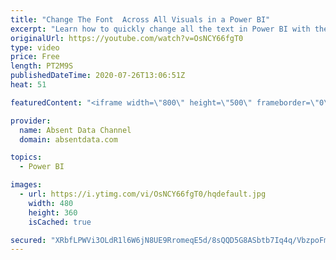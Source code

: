 ```yaml
---
title: "Change The Font  Across All Visuals in a Power BI"
excerpt: "Learn how to quickly change all the text in Power BI with the theme options in Power BI"
originalUrl: https://youtube.com/watch?v=OsNCY66fgT0
type: video
price: Free
length: PT2M9S
publishedDateTime: 2020-07-26T13:06:51Z
heat: 51

featuredContent: "<iframe width=\"800\" height=\"500\" frameborder=\"0\" src=\"https://www.youtube.com/embed/OsNCY66fgT0\" allow=\"accelerometer; autoplay; encrypted-media; gyroscope; picture-in-picture\" allowfullscreen></iframe>"

provider:
  name: Absent Data Channel
  domain: absentdata.com

topics:
  - Power BI

images:
  - url: https://i.ytimg.com/vi/OsNCY66fgT0/hqdefault.jpg
    width: 480
    height: 360
    isCached: true

secured: "XRbfLPWVi3OLdR1l6W6jN8UE9RromeqE5d/8sQQD5G8ASbtb7Iq4q/VbzpoFmTD2l6hjH2Q3k6n+UW0+AuUpmw6M/TY8i+kUiNsieLQkO64it++5/p868vnCF3BB+tgT2DhXUy+N3ozgRjjgJfSp5CXEC0IKNwyR06nKxs+SN0h91VTrW0aefHg57GuZQeuqVH2NnKn4J6zApP5zTUUnkf/79GOx0ITGO5T6roQYAZGOaZ6fkNkXk7e5U8LsF41lcCqBgqJxR+7nv9CUjPnRXMRUHdk3nF3ppFlOM5y4C/1MlXx97XBtEtolAJ3HNxs2V1EiJj9Gb0BIKlKROhs6QhFqYhdDrz2xPZCnbezoB+o6LXe5xxaGu0wh/EscfY/icy7jYz7huBhmFcITfUUl4baH/V45vmQLETSr+kfAmaM=;2reLCTNzy4hTp33OcsQR3g=="
---
```


